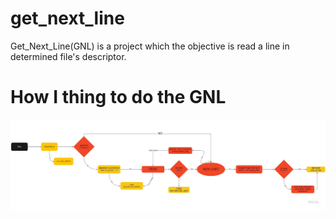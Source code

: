 # get_next_line

Get_Next_Line(GNL) is a project which the objective is read a line in determined file's descriptor.

<h1>How I thing to do the GNL</h1>
<main>
<img src="https://github.com/GabrielVSMachado/get_next_line/blob/master/flow_chart_image.jpg" alt:"A map to how i thing to do get_next_line">
</main>
